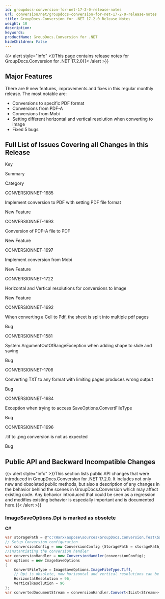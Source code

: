 ```yaml
---
id: groupdocs-conversion-for-net-17-2-0-release-notes
url: conversion/net/groupdocs-conversion-for-net-17-2-0-release-notes
title: GroupDocs.Conversion for .NET 17.2.0 Release Notes
weight: 10
description: 
keywords: 
productName: GroupDocs.Conversion for .NET
hideChildren: False
---
```

{{< alert style="info" >}}This page contains release notes for GroupDocs.Conversion for .NET 17.2.0{{< /alert >}}

## Major Features

There are 9 new features, improvements and fixes in this regular monthly release. The most notable are:

*   Conversions to specific PDF format
*   Conversions from PDF-A
*   Conversions from Mobi
*   Setting different horizontal and vertical resolution when converting to image
*   Fixed 5 bugs

## Full List of Issues Covering all Changes in this Release

Key

Summary

Category

CONVERSIONNET-1685

Implement conversion to PDF with setting PDF file format

New Feature

CONVERSIONNET-1693

Conversion of PDF-A file to PDF

New Feature

CONVERSIONNET-1697

Implement conversion from Mobi

New Feature

CONVERSIONNET-1722

Horizontal and Vertical resolutions for conversions to Image

New Feature

CONVERSIONNET-1692

When converting a Cell to Pdf, the sheet is split into multiple pdf pages

Bug

CONVERSIONNET-1581

System.ArgumentOutOfRangeException when adding shape to slide and saving

Bug

CONVERSIONNET-1709

Converting TXT to any format with limiting pages produces wrong output

Bug

CONVERSIONNET-1684

Exception when trying to access SaveOptions.ConvertFileType

Bug

CONVERSIONNET-1696

.tif to .png conversion is not as expected

Bug

## Public API and Backward Incompatible Changes

{{< alert style="info" >}}This section lists public API changes that were introduced in GroupDocs.Conversion for .NET 17.2.0. It includes not only new and obsoleted public methods, but also a description of any changes in the behavior behind the scenes in GroupDocs.Conversion which may affect existing code. Any behavior introduced that could be seen as a regression and modifies existing behavior is especially important and is documented here.{{< /alert >}}

### ImageSaveOptions.Dpi is marked as obsolete

**C#**

```csharp
var storagePath = @"c:\Worx\aspose\sources\GroupDocs.Conversion.Test\SampleFiles";
// Setup Conversion configuration
var conversionConfig = new ConversionConfig {StoragePath = storagePath};
//instantiating the conversion handler
var conversionHandler = new ConversionHandler(conversionConfig);
var options = new ImageSaveOptions
{
    ConvertFileType = ImageSaveOptions.ImageFileType.Tiff,
	// Dpi is obsolete, now horizontal and vertical resolutions can be set independently
    HorizontalResolution = 96,
	VerticalResolution = 96
};
var convertedDocumentStream = conversionHandler.Convert<IList<Stream>>("sample.docx", options);
```
